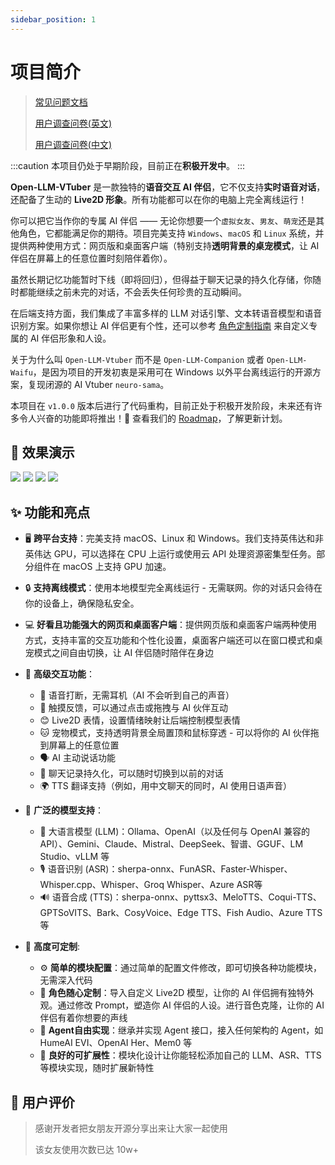 ```yaml
---
sidebar_position: 1
---
```


# 项目简介

> [常见问题文档](https://docs.qq.com/pdf/DTFZGQXdTUXhIYWRq)
>
> [用户调查问卷(英文)](https://forms.gle/w6Y6PiHTZr1nzbtWA)
>
> [用户调查问卷(中文)](https://wj.qq.com/s2/16150415/f50a/)


:::caution
本项目仍处于早期阶段，目前正在**积极开发中**。
:::

**Open-LLM-VTuber** 是一款独特的**语音交互 AI 伴侣**，它不仅支持**实时语音对话**，还配备了生动的 **Live2D 形象**。所有功能都可以在你的电脑上完全离线运行！

你可以把它当作你的专属 AI 伴侣 —— 无论你想要一个`虚拟女友`、`男友`、`萌宠`还是其他角色，它都能满足你的期待。项目完美支持 `Windows`、`macOS` 和 `Linux` 系统，并提供两种使用方式：网页版和桌面客户端（特别支持**透明背景的桌宠模式**，让 AI 伴侣在屏幕上的任意位置时刻陪伴着你）。

虽然长期记忆功能暂时下线（即将回归），但得益于聊天记录的持久化存储，你随时都能继续之前未完的对话，不会丢失任何珍贵的互动瞬间。

在后端支持方面，我们集成了丰富多样的 LLM 对话引擎、文本转语音模型和语音识别方案。如果你想让 AI 伴侣更有个性，还可以参考 [角色定制指南](https://open-llm-vtuber.github.io/docs/user-guide/live2d) 来自定义专属的 AI 伴侣形象和人设。

关于为什么叫 `Open-LLM-Vtuber` 而不是 `Open-LLM-Companion` 或者 `Open-LLM-Waifu`，是因为项目的开发初衷是采用可在 Windows 以外平台离线运行的开源方案，复现闭源的 AI Vtuber `neuro-sama`。

本项目在 `v1.0.0` 版本后进行了代码重构，目前正处于积极开发阶段，未来还有许多令人兴奋的功能即将推出！🚀 查看我们的 [Roadmap](https://github.com/users/t41372/projects/1/views/5)，了解更新计划。


## 👀 效果演示

<div style={{display: 'flex', justifyContent: 'center', gap: '20px', flexWrap: 'wrap'}}>
  <img src={require('./img/i1.png').default} style={{width: '410px'}} />
  <img src={require('./img/i2.jpg').default} style={{width: '410px'}} />
  <img src={require('./img/i3.png').default} style={{width: '410px'}} />
  <img src={require('./img/i4.png').default} style={{width: '410px'}} />
</div>


## ✨ 功能和亮点

- 🖥️ **跨平台支持**：完美支持 macOS、Linux 和 Windows。我们支持英伟达和非英伟达 GPU，可以选择在 CPU 上运行或使用云 API 处理资源密集型任务。部分组件在 macOS 上支持 GPU 加速。

- 🔒 **支持离线模式**：使用本地模型完全离线运行 - 无需联网。你的对话只会待在你的设备上，确保隐私安全。

- 💻 **好看且功能强大的网页和桌面客户端**：提供网页版和桌面客户端两种使用方式，支持丰富的交互功能和个性化设置，桌面客户端还可以在窗口模式和桌宠模式之间自由切换，让 AI 伴侣随时陪伴在身边

- 🎯 **高级交互功能**：
  - 🎤 语音打断，无需耳机（AI 不会听到自己的声音）
  - 🫱 触摸反馈，可以通过点击或拖拽与 AI 伙伴互动
  - 😊 Live2D 表情，设置情绪映射让后端控制模型表情
  - 🐱 宠物模式，支持透明背景全局置顶和鼠标穿透 - 可以将你的 AI 伙伴拖到屏幕上的任意位置
  - 🗣️ AI 主动说话功能
  - 💾 聊天记录持久化，可以随时切换到以前的对话
  - 🌍 TTS 翻译支持（例如，用中文聊天的同时，AI 使用日语声音）

- 🧠 **广泛的模型支持**：
  - 🤖 大语言模型 (LLM)：Ollama、OpenAI（以及任何与 OpenAI 兼容的 API）、Gemini、Claude、Mistral、DeepSeek、智谱、GGUF、LM Studio、vLLM 等
  - 🎙️ 语音识别 (ASR)：sherpa-onnx、FunASR、Faster-Whisper、Whisper.cpp、Whisper、Groq Whisper、Azure ASR等
  - 🔊 语音合成 (TTS)：sherpa-onnx、pyttsx3、MeloTTS、Coqui-TTS、GPTSoVITS、Bark、CosyVoice、Edge TTS、Fish Audio、Azure TTS等

- 🔧 **高度可定制**:
  - ⚙️ **简单的模块配置**：通过简单的配置文件修改，即可切换各种功能模块，无需深入代码
  - 🎨 **角色随心定制**：导入自定义 Live2D 模型，让你的 AI 伴侣拥有独特外观。通过修改 Prompt，塑造你 AI 伴侣的人设。进行音色克隆，让你的 AI 伴侣有着你想要的声线
  - 🧩 **Agent自由实现**：继承并实现 Agent 接口，接入任何架构的 Agent，如 HumeAI EVI、OpenAI Her、Mem0 等
  - 🔌 **良好的可扩展性**：模块化设计让你能轻松添加自己的 LLM、ASR、TTS 等模块实现，随时扩展新特性


## 👥 用户评价
> 感谢开发者把女朋友开源分享出来让大家一起使用
> 
> 该女友使用次数已达 10w+